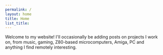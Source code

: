 ```yaml
---
permalink: /
layout: home
title: Home
list_title: 
---
```


Welcome to my website! I'll occasionally be adding posts on projects I work on, from music, gaming, Z80-based microcomputers, Amiga, PC and anything I find remotely interesting. 
